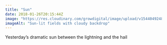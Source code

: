 ```yaml
---
title: "Sun"
date: 2018-01-26T20:15:44Z
image: "https://res.cloudinary.com/growdigital/image/upload/v1544049248/sky-28116766899.jpg"
imageAlt: "Sun-lit fields with cloudy backdrop"
---
```


Yesterday’s dramatic sun between the lightning and the hail
